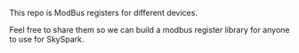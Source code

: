 This repo is ModBus registers for different devices. 

Feel free to share them so we can build a modbus register library for anyone to use for SkySpark.

